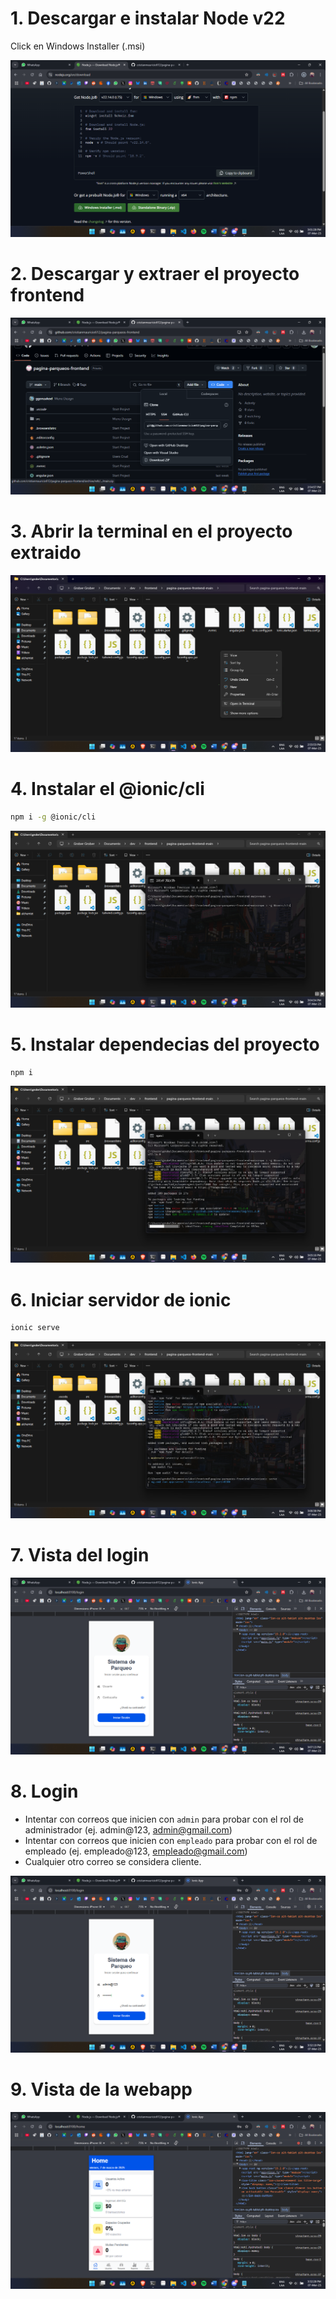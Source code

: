 # 1. Descargar e instalar Node v22

Click en Windows Installer (.msi)

![](./1.download.node.png)

# 2. Descargar y extraer el proyecto frontend

![](./2.download.frontend.png)

# 3. Abrir la terminal en el proyecto extraido

![](./3.open.terminal.png)

# 4. Instalar el @ionic/cli

```bash
npm i -g @ionic/cli
```

![](./4.install.ionic.client.global.png)

# 5. Instalar dependecias del proyecto

```bash
npm i
```

![](./5.install.dependencies.png)

# 6. Iniciar servidor de ionic

```bash
ionic serve
```

![](./6.start.ionic.server.png)

# 7. Vista del login

![](./7.login.png)

# 8. Login

- Intentar con correos que inicien con `admin` para probar con el rol de administrador (ej. admin@123, admin@gmail.com)
- Intentar con correos que inicien con `empleado` para probar con el rol de empleado (ej. empleado@123, empleado@gmail.com)
- Cualquier otro correo se considera cliente.

![](./8.login.png)

# 9. Vista de la webapp

![](./9.view.png)

